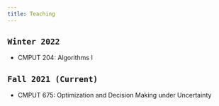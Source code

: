 ```yaml
---
title: Teaching
---
```



## `Winter 2022`

- CMPUT 204: Algorithms I


## `Fall 2021 (Current)`

- CMPUT 675: Optimization and Decision Making under Uncertainty



